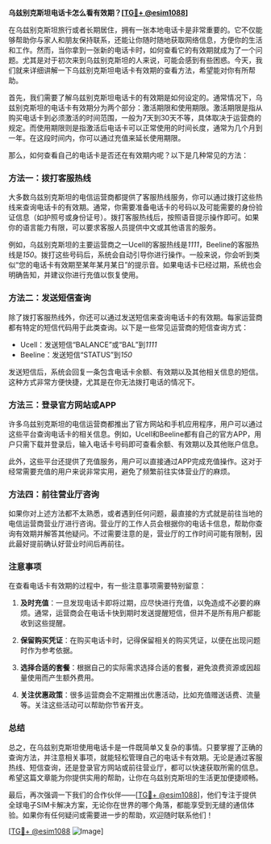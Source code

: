 **乌兹别克斯坦电话卡怎么看有效期？[[TG💪+ @esim1088](https://t.me/s/esim1088)]**

在乌兹别克斯坦旅行或者长期居住，拥有一张本地电话卡是非常重要的。它不仅能够帮助你与家人和朋友保持联系，还能让你随时随地获取网络信息，方便你的生活和工作。然而，当你拿到一张新的电话卡时，如何查看它的有效期就成为了一个问题。尤其是对于初次来到乌兹别克斯坦的人来说，可能会感到有些困惑。今天，我们就来详细讲解一下乌兹别克斯坦电话卡有效期的查看方法，希望能对你有所帮助。

首先，我们需要了解乌兹别克斯坦电话卡的有效期是如何设定的。通常情况下，乌兹别克斯坦的电话卡有效期分为两个部分：激活期限和使用期限。激活期限是指从购买电话卡到必须激活的时间范围，一般为7天到30天不等，具体取决于运营商的规定。而使用期限则是指激活后电话卡可以正常使用的时间长度，通常为几个月到一年。在这段时间内，你可以通过充值来延长使用期限。

那么，如何查看自己的电话卡是否还在有效期内呢？以下是几种常见的方法：

### 方法一：拨打客服热线

大多数乌兹别克斯坦的电信运营商都提供了客服热线服务，你可以通过拨打这些热线来查询电话卡的有效期。通常，你需要准备电话卡的号码以及可能需要的身份验证信息（如护照号或身份证号）。拨打客服热线后，按照语音提示操作即可。如果你的语言能力有限，可以要求客服人员提供中文或其他语言的服务。

例如，乌兹别克斯坦的主要运营商之一Ucell的客服热线是*1111*，Beeline的客服热线是*150*。拨打这些号码后，系统会自动引导你进行操作。一般来说，你会听到类似“您的电话卡有效期至某年某月某日”的提示音。如果电话卡已经过期，系统也会明确告知，并建议你进行充值以恢复使用。

### 方法二：发送短信查询

除了拨打客服热线外，你还可以通过发送短信来查询电话卡的有效期。每家运营商都有特定的短信代码用于此类查询。以下是一些常见运营商的短信查询方式：

- Ucell：发送短信“BALANCE”或“BAL”到*1111*
- Beeline：发送短信“STATUS”到*150*

发送短信后，系统会回复一条包含电话卡余额、有效期以及其他相关信息的短信。这种方式非常方便快捷，尤其是在你无法拨打电话的情况下。

### 方法三：登录官方网站或APP

许多乌兹别克斯坦的电信运营商都推出了官方网站和手机应用程序，用户可以通过这些平台查询电话卡的相关信息。例如，Ucell和Beeline都有自己的官方APP，用户只需下载并登录后，输入电话卡号码即可查看余额、有效期以及其他账户信息。

此外，这些平台还提供了充值服务，用户可以直接通过APP完成充值操作。这对于经常需要充值的用户来说非常实用，避免了频繁前往实体营业厅的麻烦。

### 方法四：前往营业厅咨询

如果你对上述方法都不太熟悉，或者遇到任何问题，最直接的方式就是前往当地的电信运营商营业厅进行咨询。营业厅的工作人员会根据你的电话卡信息，帮助你查询有效期并解答其他疑问。不过需要注意的是，营业厅的工作时间可能有限制，因此最好提前确认好营业时间后再前往。

### 注意事项

在查看电话卡有效期的过程中，有一些注意事项需要特别留意：

1. **及时充值**：一旦发现电话卡即将过期，应尽快进行充值，以免造成不必要的麻烦。通常，运营商会在电话卡快到期时发送提醒短信，但并不是所有用户都能收到这些提醒。
   
2. **保留购买凭证**：在购买电话卡时，记得保留相关的购买凭证，以便在出现问题时作为参考依据。

3. **选择合适的套餐**：根据自己的实际需求选择合适的套餐，避免浪费资源或因超量使用而产生额外费用。

4. **关注优惠政策**：很多运营商会不定期推出优惠活动，比如充值赠送话费、流量等。关注这些活动可以帮助你节省开支。

### 总结

总之，在乌兹别克斯坦使用电话卡是一件既简单又复杂的事情。只要掌握了正确的查询方法，并注意相关事项，就能轻松管理自己的电话卡有效期。无论是通过客服热线、短信查询，还是登录官方网站或前往营业厅，都可以快速获取所需的信息。希望这篇文章能为你提供实用的帮助，让你在乌兹别克斯坦的生活更加便捷顺畅。

最后，再次强调一下我们的合作伙伴——[[TG💪+ @esim1088](https://t.me/s/esim1088)]，他们专注于提供全球电子SIM卡解决方案，无论你在世界的哪个角落，都能享受到无缝的通信体验。如果你有任何疑问或需要进一步的帮助，欢迎随时联系他们！

[[TG💪+ @esim1088](https://t.me/s/esim1088) ![Image](https://i.postimg.cc/4NQfJmqS/Snipaste-2025-05-13-00-14-12.png)]